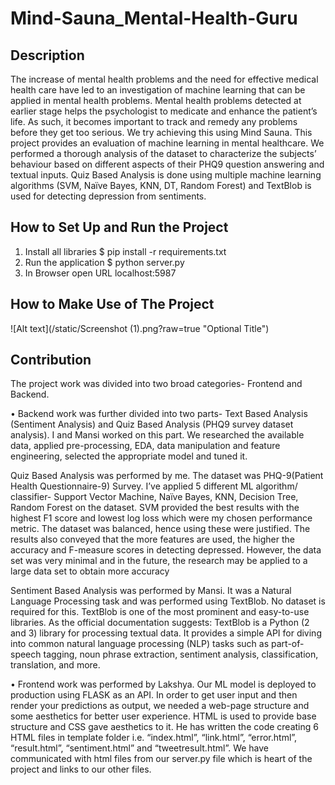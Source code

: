 # Mind-Sauna_Mental-Health-Guru
## Description 
The increase of mental health problems and the need for effective medical health care have led to an investigation of machine learning that can be applied in mental health problems. Mental health problems detected at earlier stage helps the psychologist to medicate and enhance the patient’s life. As such, it becomes important to track and remedy any problems before they get too serious. We try achieving this using Mind Sauna. 
This project provides an evaluation of machine learning in mental healthcare. We performed a thorough analysis of the dataset to characterize the subjects’ behaviour based on different aspects of their PHQ9 question answering and textual inputs. Quiz Based Analysis is done using multiple machine learning algorithms (SVM, Naïve Bayes, KNN, DT, Random Forest) and TextBlob is used for detecting depression from sentiments.

## How to Set Up and Run the Project 
1.	Install all libraries $ pip install -r requirements.txt
2.	Run the application $ python server.py
3.	In Browser open URL localhost:5987

## How to Make Use of The Project

![Alt text](/static/Screenshot (1).png?raw=true "Optional Title")

## Contribution
The project work was divided into two broad categories- Frontend and Backend. 

•	Backend work was further divided into two parts- 
Text Based Analysis (Sentiment Analysis) and Quiz Based Analysis (PHQ9 survey dataset analysis). I and Mansi worked on this part. We researched the available data, applied pre-processing, EDA, data manipulation and feature engineering, selected the appropriate model and tuned it.

Quiz Based Analysis was performed by me. The dataset was PHQ-9(Patient Health Questionnaire-9) Survey. I’ve applied 5 different ML algorithm/ classifier- Support Vector Machine, Naïve Bayes, KNN, Decision Tree, Random Forest on the dataset. SVM provided the best results with the highest F1 score and lowest log loss which were my chosen performance metric. The dataset was balanced, hence using these were justified. The results also conveyed that the more features are used, the higher the accuracy and F-measure scores in detecting depressed. However, the data set was very minimal and in the future, the research may be applied to a large data set to obtain more accuracy

Sentiment Based Analysis was performed by Mansi. It was a Natural Language Processing task and was performed using TextBlob. No dataset is required for this. TextBlob is one of the most prominent and easy-to-use libraries. As the official documentation suggests: TextBlob is a Python (2 and 3) library for processing textual data. It provides a simple API for diving into common natural language processing (NLP) tasks such as part-of-speech tagging, noun phrase extraction, sentiment analysis, classification, translation, and more.

•	Frontend work was performed by Lakshya. Our ML model is deployed to production using FLASK as an API. In order to get user input and then render your predictions as output, we needed a web-page structure and some aesthetics for better user experience. HTML is used to provide base structure and CSS gave aesthetics to it. He has written the code creating 6 HTML files in template folder i.e. “index.html”, “link.html”, “error.html”, “result.html”, “sentiment.html” and “tweetresult.html”. We have communicated with html files from our server.py file  which is heart of the project and links to our other files.






